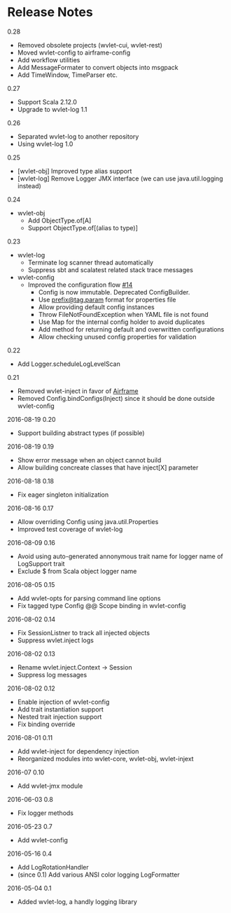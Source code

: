 Release Notes
====
0.28
 * Removed obsolete projects (wvlet-cui, wvlet-rest)
 * Moved wvlet-config to airframe-config
 * Add workflow utilities
 * Add MessageFormater to convert objects into msgpack 
 * Add TimeWindow, TimeParser etc.

0.27
 * Support Scala 2.12.0
 * Upgrade to wvlet-log 1.1

0.26
 * Separated wvlet-log to another repository
 * Using wvlet-log 1.0

0.25
 * [wvlet-obj] Improved type alias support
 * [wvlet-log] Remove Logger JMX interface (we can use java.util.logging instead) 

0.24
 * wvlet-obj
    - Add ObjectType.of[A]
    - Support ObjectType.of[(alias to type)]

0.23
 * wvlet-log
    - Terminate log scanner thread automatically
    - Suppress sbt and scalatest related stack trace messages
 * wvlet-config 
    - Improved the configuration flow [#14](https://github.com/wvlet/wvlet/pull/14)
       - Config is now immutable. Deprecated ConfigBuilder.
       - Use prefix@tag.param format for properties file
       - Allow providing default config instances
       - Throw FileNotFoundException when YAML file is not found
       - Use Map for the internal config holder to avoid duplicates
       - Add method for returning default and overwritten configurations
       - Allow checking unused config properties for validation

0.22
 * Add Logger.scheduleLogLevelScan

0.21
 * Removed wvlet-inject in favor of [Airframe](https://github.com/wvlet/airframe)
 * Removed Config.bindConfigs(Inject) since it should be done outside wvlet-config 

2016-08-19 0.20
 * Support building abstract types (if possible)

2016-08-19 0.19
 * Show error message when an object cannot build 
 * Allow building concreate classes that have inject[X] parameter

2016-08-18 0.18
 * Fix eager singleton initialization

2016-08-16 0.17
 * Allow overriding Config using java.util.Properties
 * Improved test coverage of wvlet-log

2016-08-09 0.16
 * Avoid using auto-generated annonymous trait name for logger name of LogSupport trait
 * Exclude $ from Scala object logger name

2016-08-05 0.15 
 * Add wvlet-opts for parsing command line options
 * Fix tagged type Config @@ Scope binding in wvlet-config

2016-08-02 0.14
 * Fix SessionListner to track all injected objects
 * Suppress wvlet.inject logs

2016-08-02 0.13
 * Rename wvlet.inject.Context -> Session
 * Suppress log messages

2016-08-02 0.12
 * Enable injection of wvlet-config
 * Add trait instantiation support
 * Nested trait injection support
 * Fix binding override

2016-08-01 0.11
 * Add wvlet-inject for dependency injection
 * Reorganized modules into wvlet-core, wvlet-obj, wvlet-injext

2016-07 0.10
 * Add wvlet-jmx module

2016-06-03 0.8
 * Fix logger methods

2016-05-23 0.7
 * Add wvlet-config 

2016-05-16 0.4
 * Add LogRotationHandler
 * (since 0.1) Add various ANSI color logging LogFormatter

2016-05-04 0.1
 * Added wvlet-log, a handly logging library
